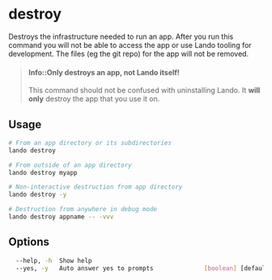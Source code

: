 destroy
=======

Destroys the infrastructure needed to run an app. After you run this command you will not be able to access the app or use Lando tooling for development. The files (eg the git repo) for the app will not be removed.

> #### Info::Only destroys an app, not Lando itself!
>
> This command should not be confused with uninstalling Lando. It **will only** destroy the app that you use it on.

Usage
-----

```bash
# From an app directory or its subdirectories
lando destroy

# From outside of an app directory
lando destroy myapp

# Non-interactive destruction from app directory
lando destroy -y

# Destruction from anywhere in debug mode
lando destroy appname -- -vvv
```

Options
-------

```bash
  --help, -h  Show help                                                [boolean]
  --yes, -y   Auto answer yes to prompts              [boolean] [default: false]
```
